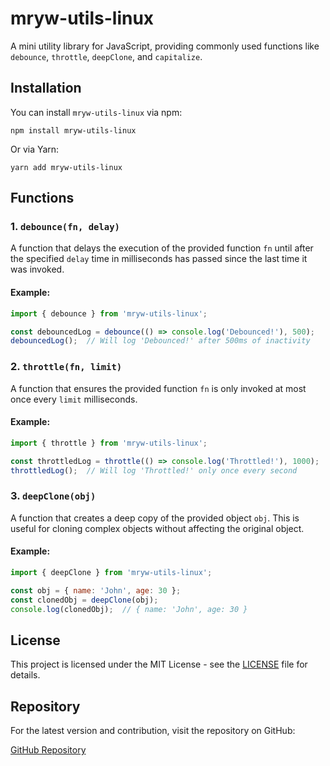 
# mryw-utils-linux

A mini utility library for JavaScript, providing commonly used functions like `debounce`, `throttle`, `deepClone`, and `capitalize`.

## Installation

You can install `mryw-utils-linux` via npm:

```
npm install mryw-utils-linux
```

Or via Yarn:

```
yarn add mryw-utils-linux
```

## Functions

### 1. `debounce(fn, delay)`

A function that delays the execution of the provided function `fn` until after the specified `delay` time in milliseconds has passed since the last time it was invoked.

#### Example:

```javascript
import { debounce } from 'mryw-utils-linux';

const debouncedLog = debounce(() => console.log('Debounced!'), 500);
debouncedLog();  // Will log 'Debounced!' after 500ms of inactivity
```

### 2. `throttle(fn, limit)`

A function that ensures the provided function `fn` is only invoked at most once every `limit` milliseconds.

#### Example:

```javascript
import { throttle } from 'mryw-utils-linux';

const throttledLog = throttle(() => console.log('Throttled!'), 1000);
throttledLog();  // Will log 'Throttled!' only once every second
```

### 3. `deepClone(obj)`

A function that creates a deep copy of the provided object `obj`. This is useful for cloning complex objects without affecting the original object.

#### Example:

```javascript
import { deepClone } from 'mryw-utils-linux';

const obj = { name: 'John', age: 30 };
const clonedObj = deepClone(obj);
console.log(clonedObj);  // { name: 'John', age: 30 }
```

## License

This project is licensed under the MIT License - see the [LICENSE](LICENSE) file for details.

## Repository

For the latest version and contribution, visit the repository on GitHub:

[GitHub Repository](https://github.com/mangoRyw/mryw-utils-linux)

